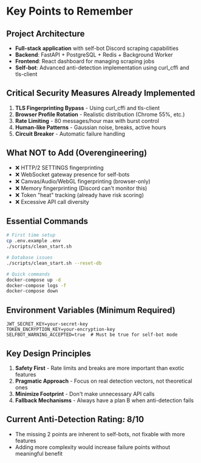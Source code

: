 # Key Points to Remember

## Project Architecture
- **Full-stack application** with self-bot Discord scraping capabilities
- **Backend**: FastAPI + PostgreSQL + Redis + Background Worker
- **Frontend**: React dashboard for managing scraping jobs
- **Self-bot**: Advanced anti-detection implementation using curl_cffi and tls-client

## Critical Security Measures Already Implemented
1. **TLS Fingerprinting Bypass** - Using curl_cffi and tls-client
2. **Browser Profile Rotation** - Realistic distribution (Chrome 55%, etc.)
3. **Rate Limiting** - 80 messages/hour max with burst control
4. **Human-like Patterns** - Gaussian noise, breaks, active hours
5. **Circuit Breaker** - Automatic failure handling

## What NOT to Add (Overengineering)
- ❌ HTTP/2 SETTINGS fingerprinting
- ❌ WebSocket gateway presence for self-bots
- ❌ Canvas/Audio/WebGL fingerprinting (browser-only)
- ❌ Memory fingerprinting (Discord can't monitor this)
- ❌ Token "heat" tracking (already have risk scoring)
- ❌ Excessive API call diversity

## Essential Commands
```bash
# First time setup
cp .env.example .env
./scripts/clean_start.sh

# Database issues
./scripts/clean_start.sh --reset-db

# Quick commands
docker-compose up -d
docker-compose logs -f
docker-compose down
```

## Environment Variables (Minimum Required)
```
JWT_SECRET_KEY=your-secret-key
TOKEN_ENCRYPTION_KEY=your-encryption-key
SELFBOT_WARNING_ACCEPTED=true  # Must be true for self-bot mode
```

## Key Design Principles
1. **Safety First** - Rate limits and breaks are more important than exotic features
2. **Pragmatic Approach** - Focus on real detection vectors, not theoretical ones
3. **Minimize Footprint** - Don't make unnecessary API calls
4. **Fallback Mechanisms** - Always have a plan B when anti-detection fails

## Current Anti-Detection Rating: 8/10
- The missing 2 points are inherent to self-bots, not fixable with more features
- Adding more complexity would increase failure points without meaningful benefit